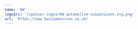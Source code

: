 ```yaml
---
name: 'KW'
logoSrc: '/sponsor-logos/KW-automotive-suspensions.svg.png'
url: 'https://www.kwsuspensions.co.uk/
---
```

